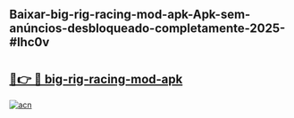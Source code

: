 ## Baixar-big-rig-racing-mod-apk-Apk-sem-anúncios-desbloqueado-completamente-2025-#lhc0v

# <h2><a href="https://ainizakaria.my?title=big-rig-racing-mod-apk&ref=20M">🔗👉 🔴 big-rig-racing-mod-apk</a></h2>

[![acn](https://github.com/user-attachments/assets/0f9c940e-d8b0-45ae-aac7-cd30a18b3e1c)](https://ainizakaria.my?title=big-rig-racing-mod-apk&ref=20M)

